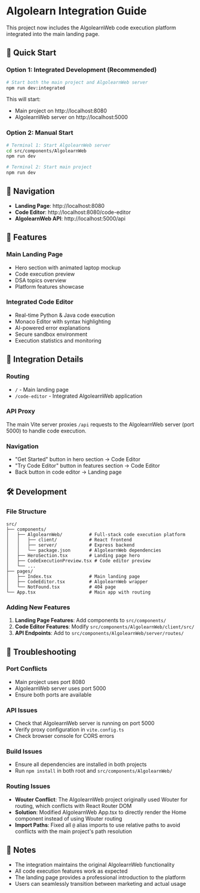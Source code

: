 # Algolearn Integration Guide

This project now includes the AlgolearnWeb code execution platform integrated into the main landing page.

## 🚀 Quick Start

### Option 1: Integrated Development (Recommended)
```bash
# Start both the main project and AlgolearnWeb server
npm run dev:integrated
```

This will start:
- Main project on http://localhost:8080
- AlgolearnWeb server on http://localhost:5000

### Option 2: Manual Start
```bash
# Terminal 1: Start AlgolearnWeb server
cd src/components/AlgolearnWeb
npm run dev

# Terminal 2: Start main project
npm run dev
```

## 🔗 Navigation

- **Landing Page**: http://localhost:8080
- **Code Editor**: http://localhost:8080/code-editor
- **AlgolearnWeb API**: http://localhost:5000/api

## 🎯 Features

### Main Landing Page
- Hero section with animated laptop mockup
- Code execution preview
- DSA topics overview
- Platform features showcase

### Integrated Code Editor
- Real-time Python & Java code execution
- Monaco Editor with syntax highlighting
- AI-powered error explanations
- Secure sandbox environment
- Execution statistics and monitoring

## 🔧 Integration Details

### Routing
- `/` - Main landing page
- `/code-editor` - Integrated AlgolearnWeb application

### API Proxy
The main Vite server proxies `/api` requests to the AlgolearnWeb server (port 5000) to handle code execution.

### Navigation
- "Get Started" button in hero section → Code Editor
- "Try Code Editor" button in features section → Code Editor
- Back button in code editor → Landing page

## 🛠️ Development

### File Structure
```
src/
├── components/
│   ├── AlgolearnWeb/          # Full-stack code execution platform
│   │   ├── client/            # React frontend
│   │   ├── server/            # Express backend
│   │   └── package.json       # AlgolearnWeb dependencies
│   ├── HeroSection.tsx        # Landing page hero
│   ├── CodeExecutionPreview.tsx # Code editor preview
│   └── ...
├── pages/
│   ├── Index.tsx              # Main landing page
│   ├── CodeEditor.tsx         # AlgolearnWeb wrapper
│   └── NotFound.tsx           # 404 page
└── App.tsx                    # Main app with routing
```

### Adding New Features
1. **Landing Page Features**: Add components to `src/components/`
2. **Code Editor Features**: Modify `src/components/AlgolearnWeb/client/src/`
3. **API Endpoints**: Add to `src/components/AlgolearnWeb/server/routes/`

## 🚨 Troubleshooting

### Port Conflicts
- Main project uses port 8080
- AlgolearnWeb server uses port 5000
- Ensure both ports are available

### API Issues
- Check that AlgolearnWeb server is running on port 5000
- Verify proxy configuration in `vite.config.ts`
- Check browser console for CORS errors

### Build Issues
- Ensure all dependencies are installed in both projects
- Run `npm install` in both root and `src/components/AlgolearnWeb/`

### Routing Issues
- **Wouter Conflict**: The AlgolearnWeb project originally used Wouter for routing, which conflicts with React Router DOM
- **Solution**: Modified AlgolearnWeb App.tsx to directly render the Home component instead of using Wouter routing
- **Import Paths**: Fixed all `@` alias imports to use relative paths to avoid conflicts with the main project's path resolution

## 📝 Notes

- The integration maintains the original AlgolearnWeb functionality
- All code execution features work as expected
- The landing page provides a professional introduction to the platform
- Users can seamlessly transition between marketing and actual usage 
